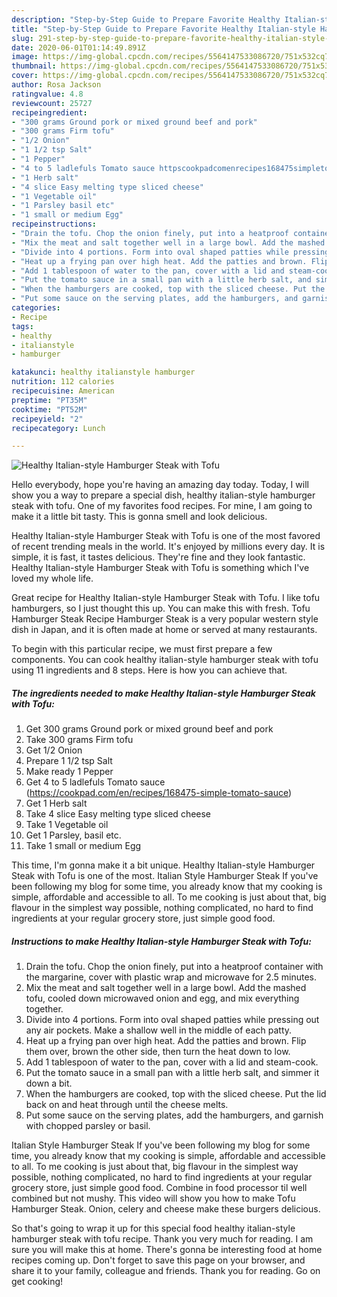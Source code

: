 ```yaml
---
description: "Step-by-Step Guide to Prepare Favorite Healthy Italian-style Hamburger Steak with Tofu"
title: "Step-by-Step Guide to Prepare Favorite Healthy Italian-style Hamburger Steak with Tofu"
slug: 291-step-by-step-guide-to-prepare-favorite-healthy-italian-style-hamburger-steak-with-tofu
date: 2020-06-01T01:14:49.891Z
image: https://img-global.cpcdn.com/recipes/5564147533086720/751x532cq70/healthy-italian-style-hamburger-steak-with-tofu-recipe-main-photo.jpg
thumbnail: https://img-global.cpcdn.com/recipes/5564147533086720/751x532cq70/healthy-italian-style-hamburger-steak-with-tofu-recipe-main-photo.jpg
cover: https://img-global.cpcdn.com/recipes/5564147533086720/751x532cq70/healthy-italian-style-hamburger-steak-with-tofu-recipe-main-photo.jpg
author: Rosa Jackson
ratingvalue: 4.8
reviewcount: 25727
recipeingredient:
- "300 grams Ground pork or mixed ground beef and pork"
- "300 grams Firm tofu"
- "1/2 Onion"
- "1 1/2 tsp Salt"
- "1 Pepper"
- "4 to 5 ladlefuls Tomato sauce httpscookpadcomenrecipes168475simpletomatosauce"
- "1 Herb salt"
- "4 slice Easy melting type sliced cheese"
- "1 Vegetable oil"
- "1 Parsley basil etc"
- "1 small or medium Egg"
recipeinstructions:
- "Drain the tofu. Chop the onion finely, put into a heatproof container with the margarine, cover with plastic wrap and microwave for 2.5 minutes."
- "Mix the meat and salt together well in a large bowl. Add the mashed tofu, cooled down microwaved onion and egg, and mix everything together."
- "Divide into 4 portions. Form into oval shaped patties while pressing out any air pockets. Make a shallow well in the middle of each patty."
- "Heat up a frying pan over high heat. Add the patties and brown. Flip them over, brown the other side, then turn the heat down to low."
- "Add 1 tablespoon of water to the pan, cover with a lid and steam-cook."
- "Put the tomato sauce in a small pan with a little herb salt, and simmer it down a bit."
- "When the hamburgers are cooked, top with the sliced cheese. Put the lid back on and heat through until the cheese melts."
- "Put some sauce on the serving plates, add the hamburgers, and garnish with chopped parsley or basil."
categories:
- Recipe
tags:
- healthy
- italianstyle
- hamburger

katakunci: healthy italianstyle hamburger 
nutrition: 112 calories
recipecuisine: American
preptime: "PT35M"
cooktime: "PT52M"
recipeyield: "2"
recipecategory: Lunch

---
```



![Healthy Italian-style Hamburger Steak with Tofu](https://img-global.cpcdn.com/recipes/5564147533086720/751x532cq70/healthy-italian-style-hamburger-steak-with-tofu-recipe-main-photo.jpg)

Hello everybody, hope you're having an amazing day today. Today, I will show you a way to prepare a special dish, healthy italian-style hamburger steak with tofu. One of my favorites food recipes. For mine, I am going to make it a little bit tasty. This is gonna smell and look delicious.

Healthy Italian-style Hamburger Steak with Tofu is one of the most favored of recent trending meals in the world. It's enjoyed by millions every day. It is simple, it is fast, it tastes delicious. They're fine and they look fantastic. Healthy Italian-style Hamburger Steak with Tofu is something which I've loved my whole life.

Great recipe for Healthy Italian-style Hamburger Steak with Tofu. I like tofu hamburgers, so I just thought this up. You can make this with fresh. Tofu Hamburger Steak Recipe Hamburger Steak is a very popular western style dish in Japan, and it is often made at home or served at many restaurants.


To begin with this particular recipe, we must first prepare a few components. You can cook healthy italian-style hamburger steak with tofu using 11 ingredients and 8 steps. Here is how you can achieve that.

<!--inarticleads1-->

##### The ingredients needed to make Healthy Italian-style Hamburger Steak with Tofu:

1. Get 300 grams Ground pork or mixed ground beef and pork
1. Take 300 grams Firm tofu
1. Get 1/2 Onion
1. Prepare 1 1/2 tsp Salt
1. Make ready 1 Pepper
1. Get 4 to 5 ladlefuls Tomato sauce (https://cookpad.com/en/recipes/168475-simple-tomato-sauce)
1. Get 1 Herb salt
1. Take 4 slice Easy melting type sliced cheese
1. Take 1 Vegetable oil
1. Get 1 Parsley, basil etc.
1. Take 1 small or medium Egg


This time, I&#39;m gonna make it a bit unique. Healthy Italian-style Hamburger Steak with Tofu is one of the most. Italian Style Hamburger Steak If you&#39;ve been following my blog for some time, you already know that my cooking is simple, affordable and accessible to all. To me cooking is just about that, big flavour in the simplest way possible, nothing complicated, no hard to find ingredients at your regular grocery store, just simple good food. 

<!--inarticleads2-->

##### Instructions to make Healthy Italian-style Hamburger Steak with Tofu:

1. Drain the tofu. Chop the onion finely, put into a heatproof container with the margarine, cover with plastic wrap and microwave for 2.5 minutes.
1. Mix the meat and salt together well in a large bowl. Add the mashed tofu, cooled down microwaved onion and egg, and mix everything together.
1. Divide into 4 portions. Form into oval shaped patties while pressing out any air pockets. Make a shallow well in the middle of each patty.
1. Heat up a frying pan over high heat. Add the patties and brown. Flip them over, brown the other side, then turn the heat down to low.
1. Add 1 tablespoon of water to the pan, cover with a lid and steam-cook.
1. Put the tomato sauce in a small pan with a little herb salt, and simmer it down a bit.
1. When the hamburgers are cooked, top with the sliced cheese. Put the lid back on and heat through until the cheese melts.
1. Put some sauce on the serving plates, add the hamburgers, and garnish with chopped parsley or basil.


Italian Style Hamburger Steak If you&#39;ve been following my blog for some time, you already know that my cooking is simple, affordable and accessible to all. To me cooking is just about that, big flavour in the simplest way possible, nothing complicated, no hard to find ingredients at your regular grocery store, just simple good food. Combine in food processor til well combined but not mushy. This video will show you how to make Tofu Hamburger Steak. Onion, celery and cheese make these burgers delicious. 

So that's going to wrap it up for this special food healthy italian-style hamburger steak with tofu recipe. Thank you very much for reading. I am sure you will make this at home. There's gonna be interesting food at home recipes coming up. Don't forget to save this page on your browser, and share it to your family, colleague and friends. Thank you for reading. Go on get cooking!
